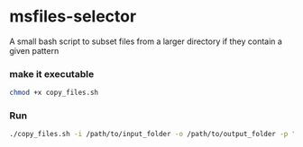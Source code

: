 # msfiles-selector

A small bash script to subset files from a larger directory if they contain a given pattern

### make it executable 


```bash
chmod +x copy_files.sh
```

### Run

```bash
./copy_files.sh -i /path/to/input_folder -o /path/to/output_folder -p "*.mzML"
```


